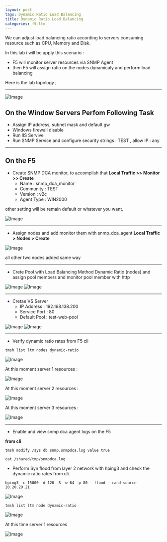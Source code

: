 ```yaml
---
layout: post
tags: Dynamic Ratio Load Balancing
title: Dynamic Ratio Load Balancing
categories: f5-ltm
---
```


We can adjust load balancing ratio according to servers consuming resource such as CPU, Memory and Disk.

In this lab i will be apply this scenario :

- F5 will monitor server resources via SNMP Agent
- then F5 will assign ratio on the nodes dynamicaly and perform load balancing 

Here is the lab topology ;

---

![Image](/img/dynamicratio.png)

## On the Window Servers Perfom Following Task

- Assign IP address, subnet mask and default gw
- Windows firewall disable
- Run IIS Servive
- Run SNMP Service and configure security strings : TEST , allow IP : any

---

## On the F5

- Create SNMP DCA monitor, to accomplish that **Local Traffic >> Monitor >> Create**
  - Name : snmp_dca_monitor
  - Community : TEST
  - Version : v2c
  - Agent Type : WIN2000

other setting will be remain default or whatever you want.

![Image](/img/dcamonitor.png)

---

- Assign nodes and add monitor them with snmp_dca_agent **Local Traffic > Nodes > Create**

![Image](/img/node1.png)

all other two nodes added same way

---

- Crete Pool with Load Balancing Method Dynamic Ratio (nodes) and assign pool members and monitor pool member with http

![Image](/img/pool1.PNG)
![Image](/img/pool.PNG)

---

- Cretae VS Server 
  - IP Address : 192.168.138.200
  - Service Port : 80
  - Default Pool : test-web-pool

![Image](/img/vs.PNG)
![Image](/img/vs2.PNG)

---

- Verify dynamic ratio rates from F5 cli

`tmsh list ltm nodes dynamic-ratio`

![Image](/img/ver1.PNG)

At this moment server 1 resources : 

![Image](/img/server1.PNG)

At this moment server 2 resources : 

![Image](/img/server2.PNG)

At this moment server 3 resources :

![Image](/img/server3.PNG)

---

- Enable and view snmp dca agent logs on the F5

**from cli**

 `tmsh modify /sys db snmp.snmpdca.log value true`

 `cat /shared/tmp/snmpdca.log`

- Perform Syn flood from layer 2 network with hping3 and check the dynamic ratio rates from cli.

`hping3 -c 15000 -d 120 -S -w 64 -p 80 --flood --rand-source 20.20.20.21`

![Image](/img/hping3.PNG)

`tmsh list ltm node dynamic-ratio`

![Image](/img/ver2.PNG)

At this time server 1 resources

![Image](/img/ver3.PNG)